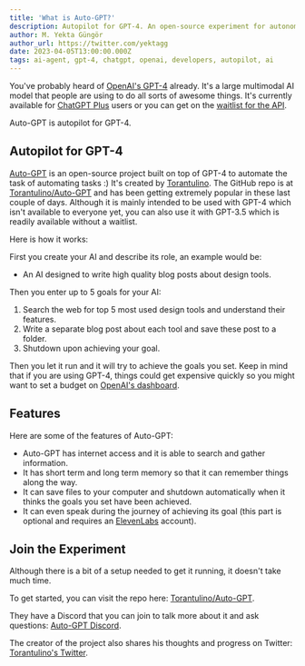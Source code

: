 ```yaml
---
title: 'What is Auto-GPT?'
description: Autopilot for GPT-4. An open-source experiment for autonomously developing and managing processes using OpenAI's GPT-4. It has internet access for search, short term and long term memory management and more...
author: M. Yekta Güngör
author_url: https://twitter.com/yektagg
date: 2023-04-05T13:00:00.000Z
tags: ai-agent, gpt-4, chatgpt, openai, developers, autopilot, ai
---
```


<script>
  import Button from '$components/buttons/Button.svelte'
  import DocImage from '$components/docs/DocImage.svelte'
</script>

You've probably heard of [OpenAI's GPT-4](https://openai.com/product/gpt-4) already. It's a large multimodal AI model that people are using to do all sorts of awesome things. It's currently available for [ChatGPT Plus](https://chat.openai.com/chat) users or you can get on the [waitlist for the API](https://openai.com/waitlist/gpt-4-api).

Auto-GPT is autopilot for GPT-4.

<DocImage href="https://github.com/Torantulino/Auto-GPT" src="https://ba.stablecog.com/blog/auto-gpt-repo.jpg" width="2560" height="1540" alt="Auto-GPT Repo" />

## Autopilot for GPT-4

[Auto-GPT](https://github.com/Torantulino/Auto-GPT) is an open-source project built on top of GPT-4 to automate the task of automating tasks :) It's created by [Torantulino](https://github.com/Torantulino). The GitHub repo is at [Torantulino/Auto-GPT](https://github.com/Torantulino/Auto-GPT) and has been getting extremely popular in these last couple of days. Although it is mainly intended to be used with GPT-4 which isn't available to everyone yet, you can also use it with GPT-3.5 which is readily available without a waitlist.

<DocImage href="https://github.com/Torantulino/Auto-GPT" src="https://ba.stablecog.com/blog/auto-gpt-process.jpg" width="2560" height="1341" alt="Auto-GPT Process" />

Here is how it works:

First you create your AI and describe its role, an example would be:

- An AI designed to write high quality blog posts about design tools.

Then you enter up to 5 goals for your AI:

1. Search the web for top 5 most used design tools and understand their features.
2. Write a separate blog post about each tool and save these post to a folder.
3. Shutdown upon achieving your goal.

Then you let it run and it will try to achieve the goals you set. Keep in mind that if you are using GPT-4, things could get expensive quickly so you might want to set a budget on [OpenAI's dashboard](https://platform.openai.com/account/billing/limits).

## Features

Here are some of the features of Auto-GPT:

- Auto-GPT has internet access and it is able to search and gather information.
- It has short term and long term memory so that it can remember things along the way.
- It can save files to your computer and shutdown automatically when it thinks the goals you set have been achieved.
- It can even speak during the journey of achieving its goal (this part is optional and requires an [ElevenLabs](https://beta.elevenlabs.io/) account).

## Join the Experiment

Although there is a bit of a setup needed to get it running, it doesn't take much time.

To get started, you can visit the repo here: [Torantulino/Auto-GPT](https://github.com/Torantulino/Auto-GPT).

They have a Discord that you can join to talk more about it and ask questions: [Auto-GPT Discord](https://discord.gg/PQ7VX6TY4t).

The creator of the project also shares his thoughts and progress on Twitter: [Torantulino's Twitter](https://twitter.com/SigGravitas).

